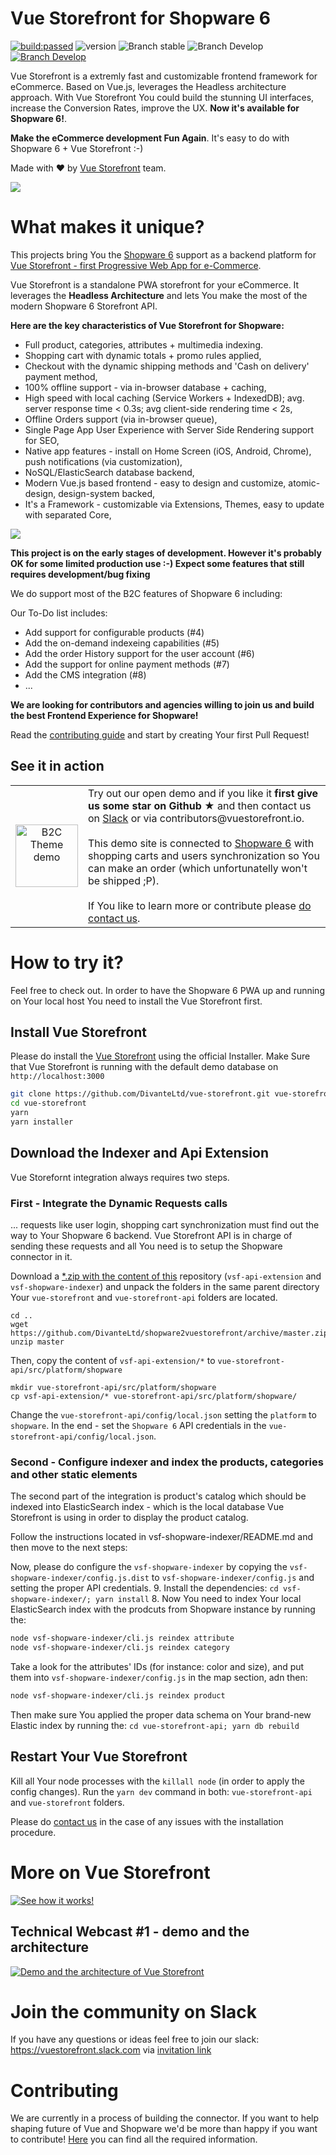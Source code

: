 # Vue Storefront for Shopware 6
<a href="https://travis-ci.org/DivanteLtd/vue-storefront"><img src="https://travis-ci.org/DivanteLtd/vue-storefront.svg?branch=master" alt="build:passed"></a>
![version](https://img.shields.io/badge/node-v8.x-blue.svg)
![Branch stable](https://img.shields.io/badge/stable%20branch-master-blue.svg)
![Branch Develop](https://img.shields.io/badge/dev%20branch-develop-blue.svg)
<a href="https://join.slack.com/t/vuestorefront/shared_invite/enQtMzA4MTM2NTE5NjM2LTI1M2RmOWIyOTk0MzFlMDU3YzJlYzcyYzNiNjUyZWJiMTZjZjc3MjRlYmE5ZWQ1YWRhNTQyM2ZjN2ZkMzZlNTg">![Branch Develop](https://img.shields.io/badge/community%20chat-slack-FF1493.svg)</a>

Vue Storefront is a extremly fast and customizable frontend framework for eCommerce. Based on Vue.js, leverages the Headless architecture approach. With Vue Storefront You could build the stunning UI interfaces, increase the Conversion Rates, improve the UX. **Now it's available for Shopware 6!**. 

**Make the eCommerce development Fun Again**. It's easy to do with Shopware 6 + Vue Storefront :-)

Made with ❤️ by [Vue Storefront](https://github.com/DivanteLtd/vue-storefront) team.

![](docs/media/vue-storefront-for-shopware.png)

# What makes it unique?

This projects bring You the [Shopware 6](https://www.shopware.com) support as a backend platform for [Vue Storefront - first Progressive Web App for e-Commerce](https://vuestorefront.io).

Vue Storefront is a standalone PWA storefront for your eCommerce. It leverages the **Headless Architecture** and lets You make the most of the modern Shopware 6 Storefront API. 

**Here are the key characteristics of Vue Storefront for Shopware:**

- Full product, categories, attributes + multimedia indexing.
- Shopping cart with dynamic totals + promo rules applied,
- Checkout with the dynamic shipping methods and 'Cash on delivery' payment method,
- 100% offline support - via in-browser database + caching,
- High speed with local caching (Service Workers + IndexedDB); avg. server response time < 0.3s; avg client-side rendering time < 2s,
- Offline Orders support (via in-browser queue),
- Single Page App User Experience with Server Side Rendering support for SEO,
- Native app features - install on Home Screen (iOS, Android, Chrome), push notifications (via customization),
- NoSQL/ElasticSearch database backend,
- Modern Vue.js based frontend - easy to design and customize, atomic-design, design-system backed,
- It's a Framework - customizable via Extensions, Themes, easy to update with separated Core,

![](docs/media/shopware-headless-api.png)

**This project is on the early stages of development. However it's probably OK for some limited production use :-) Expect some features that still requires development/bug fixing**

We do support most of the B2C features of Shopware 6 including:

Our To-Do list includes:
- Add support for configurable products (#4)
- Add the on-demand indexeing capabilities (#5)
- Add the order History support for the user account (#6)
- Add the support for online payment methods (#7)
- Add the CMS integration (#8)
- ...

**We are looking for contributors and agencies willing to join us and build the best Frontend Experience for Shopware!**

Read the [contributing guide](./CONTRIBUTING.md) and start by creating Your first Pull Request!

## See it in action

<table>
  <tbody>
    <tr>
      <td align="center" valign="middle">
        <a href="https://shopware.storefrontcloud.io">
          <img
            src="https://divante.co/open-graph/vuestorefront/GitHub-Readme-Try-Demo.png"
            alt="B2C Theme demo"
            style="width: 100px;">
        </a>
      </td>
      <td align="left" valign="top">
        Try out our open demo and if you like it <strong>first give us some star on Github ★</strong> and then contact us on <a href="https://slack.vuestorefront.io">Slack</a> or via contributors@vuestorefront.io. <br /><br /> This demo site is connected to <a href="http://shopware.vuestorefront.io">Shopware 6</a> with shopping carts and users synchronization so You can make an order (which unfortunatelly won't be shipped ;P). <br /><br />If You like to learn more or contribute please <a href="https://vuestorefront.io">do contact us</a>.
      </td>
    </tr>
  </tbody>
</table>

# How to try it?

Feel free to check out. In order to have the Shopware 6 PWA up and running on Your local host You need to install the Vue Storefront first.

## Install Vue Storefront
Please do install the [Vue Storefront](https://docs.vuestorefront.io/guide/installation/linux-mac.html#requirements) using the official Installer. Make Sure that Vue Storefront is running with the default demo database on `http://localhost:3000`

```sh
git clone https://github.com/DivanteLtd/vue-storefront.git vue-storefront
cd vue-storefront
yarn
yarn installer
```

## Download the Indexer and Api Extension
Vue Storefornt integration always requires two steps.

### First - Integrate the Dynamic Requests calls
... requests like user login, shopping cart synchronization must find out the way to Your Shopware 6 backend. Vue Storefront API is in charge of sending these requests and all You need is to setup the Shopware connector in it.

Download a [*.zip with the content of this](https://github.com/DivanteLtd/shopware2vuestorefront/archive/master.zip) repository (`vsf-api-extension` and `vsf-shopware-indexer`) and unpack the folders in the same parent directory Your `vue-storefront` and `vue-storefront-api` folders are located.

```
cd ..
wget https://github.com/DivanteLtd/shopware2vuestorefront/archive/master.zip
unzip master
```

Then, copy the content of `vsf-api-extension/*` to `vue-storefront-api/src/platform/shopware` 

```
mkdir vue-storefront-api/src/platform/shopware
cp vsf-api-extension/* vue-storefront-api/src/platform/shopware/
```

Change the `vue-storefront-api/config/local.json` setting the `platform` to `shopware`.
In the end - set the `Shopware 6` API credentials in the `vue-storefront-api/config/local.json`.


### Second - Configure indexer and index the products, categories and other static elements

The second part of the integration is product's catalog which should be indexed into ElasticSearch index - which is the local database Vue Storefront is using in order to display the product catalog.

Follow the instructions located in vsf-shopware-indexer/README.md and then move to the next steps:

Now, please do configure the `vsf-shopware-indexer` by copying the `vsf-shopware-indexer/config.js.dist` to `vsf-shopware-indexer/config.js` and setting the proper API credentials.
9. Install the dependencies: `cd vsf-shopware-indexer/; yarn install`
8. Now You need to index Your local ElasticSearch index with the prodcuts from Shopware instance by running the:

```sh
node vsf-shopware-indexer/cli.js reindex attribute
node vsf-shopware-indexer/cli.js reindex category
```
Take a look for the attributes' IDs (for instance: color and size), and put them into `vsf-shopware-indexer/config.js` in the map section, adn then: 

```sh
node vsf-shopware-indexer/cli.js reindex product
```

Then make sure You applied the proper data schema on Your brand-new Elastic index by running the:
`cd vue-storefront-api; yarn db rebuild`

## Restart Your Vue Storefront

Kill all Your node processes with the `killall node` (in order to apply the config changes).
Run the `yarn dev` command in both: `vue-storefront-api` and `vue-storefront` folders.

Please do [contact us](https://vuestorefront.io) in the case of any issues with the installation procedure.

# More on Vue Storefront

[![See how it works!](docs/media/Fil-Rakowski-VS-Demo-Youtube.png)](https://www.youtube.com/watch?v=L4K-mq9JoaQ)

## Technical Webcast #1 - demo and the architecture

[![Demo and the architecture of Vue Storefront](docs/media/video-webcast-1.png)](https://www.youtube.com/watch?v=sRSmEP4jva0&feature=youtu.be)

# Join the community on Slack

If you have any questions or ideas feel free to join our slack: https://vuestorefront.slack.com via [invitation link](https://join.slack.com/t/vuestorefront/shared_invite/enQtMzA4MTM2NTE5NjM2LTI1M2RmOWIyOTk0MzFlMDU3YzJlYzcyYzNiNjUyZWJiMTZjZjc3MjRlYmE5ZWQ1YWRhNTQyM2ZjN2ZkMzZlNTg)

# Contributing

We are currently in a process of building the connector. If you want to help shaping future of Vue and Shopware we'd be more than happy if you want to contribute! [Here](./CONTRIBUTING.md) you can find all the required information.
